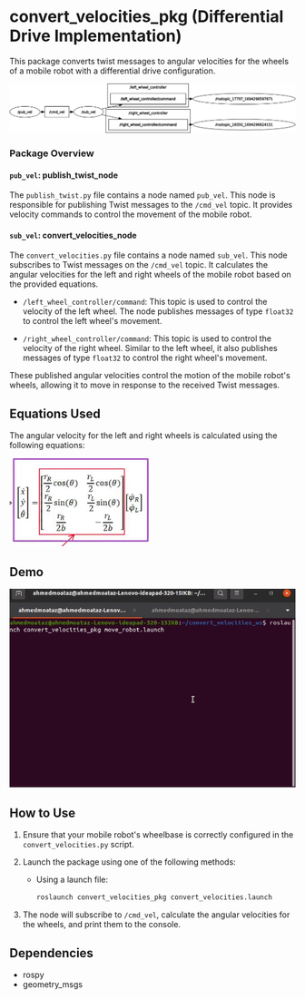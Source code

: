 # convert_velocities_pkg (Differential Drive Implementation)

This package converts twist messages to angular velocities for the wheels of a mobile robot with a differential drive configuration.

![rqt_graph](https://github.com/Ahmed-M0ataz/Robotics-Course/blob/main/task_4_convert_velocities/media/rosgraph.png)

### Package Overview

#### `pub_vel`: publish_twist_node

The `publish_twist.py` file contains a node named `pub_vel`. This node is responsible for publishing Twist messages to the `/cmd_vel` topic. It provides velocity commands to control the movement of the mobile robot.

#### `sub_vel`: convert_velocities_node

The `convert_velocities.py` file contains a node named `sub_vel`. This node subscribes to Twist messages on the `/cmd_vel` topic. It calculates the angular velocities for the left and right wheels of the mobile robot based on the provided equations. 

- `/left_wheel_controller/command`: This topic is used to control the velocity of the left wheel. The node publishes messages of type `float32` to control the left wheel's movement.

- `/right_wheel_controller/command`: This topic is used to control the velocity of the right wheel. Similar to the left wheel, it also publishes messages of type `float32` to control the right wheel's movement.

These published angular velocities control the motion of the mobile robot's wheels, allowing it to move in response to the received Twist messages.

## Equations Used

The angular velocity for the left and right wheels is calculated using the following equations:

![Differential Drive Equations](https://github.com/Ahmed-M0ataz/Robotics-Course/blob/main/task_4_convert_velocities/media/diff_drive_equation.png)

## Demo

![Differential Drive for Mobile Robot](https://github.com/Ahmed-M0ataz/Robotics-Course/blob/main/task_4_convert_velocities/media/output_ang_vel_wheel.gif)

## How to Use

1. Ensure that your mobile robot's wheelbase is correctly configured in the `convert_velocities.py` script.

2. Launch the package using one of the following methods:

   - Using a launch file:

     ```bash
     roslaunch convert_velocities_pkg convert_velocities.launch
     ```

3. The node will subscribe to `/cmd_vel`, calculate the angular velocities for the wheels, and print them to the console.

## Dependencies

- rospy
- geometry_msgs
